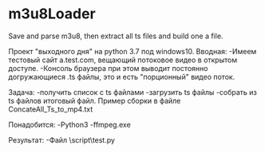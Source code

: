 # m3u8Loader
Save and parse m3u8, then extract all ts files and build one a file.

Проект "выходного дня" на python 3.7 под windows10.
Вводная:
-Имеем тестовый сайт a.test.com, вещающий потоковое видео в открытом доступе.
-Консоль браузера при этом выводит постоянно догружающиеся .ts файлы, это и есть "порционный" видео поток.

Задача:
-получить список с ts файлами
-загрузить ts файлы
-собрать из ts файлов итоговый файл. Пример сборки в файле ConcateAll_Ts_to_mp4.txt

Понадобится:
-Python3
-ffmpeg.exe

Результат:
-Файл \script\test.py
